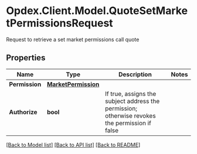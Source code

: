 # Opdex.Client.Model.QuoteSetMarketPermissionsRequest
Request to retrieve a set market permissions call quote

## Properties

Name | Type | Description | Notes
------------ | ------------- | ------------- | -------------
**Permission** | [**MarketPermission**](MarketPermission.md) |  | 
**Authorize** | **bool** | If true, assigns the subject address the permission; otherwise revokes the permission if false | 

[[Back to Model list]](../README.md#documentation-for-models) [[Back to API list]](../README.md#documentation-for-api-endpoints) [[Back to README]](../README.md)


